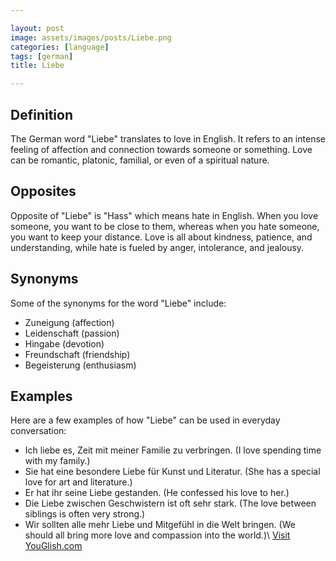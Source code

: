 ```yaml
---

layout: post
image: assets/images/posts/Liebe.png
categories: [language]
tags: [german]
title: Liebe

---
```


## Definition

The German word "Liebe" translates to love in English. It refers to an intense feeling of affection and connection towards someone or something. Love can be romantic, platonic, familial, or even of a spiritual nature.

## Opposites

Opposite of "Liebe" is "Hass" which means hate in English. When you love someone, you want to be close to them, whereas when you hate someone, you want to keep your distance. Love is all about kindness, patience, and understanding, while hate is fueled by anger, intolerance, and jealousy.

## Synonyms

Some of the synonyms for the word "Liebe" include: 

- Zuneigung (affection)
- Leidenschaft (passion)
- Hingabe (devotion)
- Freundschaft (friendship)
- Begeisterung (enthusiasm)

## Examples

Here are a few examples of how "Liebe" can be used in everyday conversation:

- Ich liebe es, Zeit mit meiner Familie zu verbringen. (I love spending time with my family.)
- Sie hat eine besondere Liebe für Kunst und Literatur. (She has a special love for art and literature.)
- Er hat ihr seine Liebe gestanden. (He confessed his love to her.)
- Die Liebe zwischen Geschwistern ist oft sehr stark. (The love between siblings is often very strong.)
- Wir sollten alle mehr Liebe und Mitgefühl in die Welt bringen. (We should all bring more love and compassion into the world.)\ <a id="yg-widget-0" class="youglish-widget" data-query="Liebe" data-lang="german" data-components="8412" data-auto-start="0" data-bkg-color="theme_light" data-title="How%20to%20pronounce%20Liebe%20in%20German"  rel="nofollow" href="https://youglish.com">Visit YouGlish.com</a><script async src="https://youglish.com/public/emb/widget.js" charset="utf-8"></script>